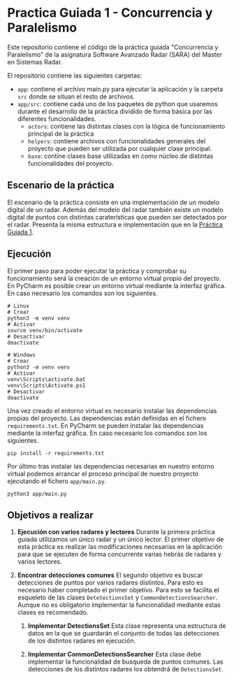 # Practica Guiada 1 - Concurrencia y Paralelismo

Este repositorio contiene el código de la práctica guiada "Concurrencia y
Paralelismo" de la asignatura Software Avanzado Radar (SARA) del Master en
Sistemas Radar.

El repositorio contiene las siguientes carpetas:
- `app`: contiene el archivo main.py para ejecutar la aplicación y la carpeta
  `src` donde se situan el resto de archivos.
- `app/src`: contiene cada uno de los paquetes de python que usaremos durante
  el desarrollo de la práctica dividido de forma básica por las diferentes
  funcionalidades.
    - `actors`: contiene las distintas clases con la lógica de funcionamiento
      principal de la práctica
    - `helpers`: contiene archivos con funcionalidades generales del proyecto
      que pueden ser utilizada por cualquier clase principal.
    - `base`: contine clases base utilizadas en como núcleo de distintas
      funcionalidades del proyecto.

## Escenario de la práctica
El escenario de la práctica consiste en una implementación de un modelo
digital de un radar. Además del modelo del radar también existe un modelo
digital de puntos con distintas caraterísticas que pueden ser detectados por
el radar. Presenta la misma estructura e implementación que en la 
[Práctica Guiada 1](https://github.com/SARA-MSRA-UPM/PG1_concurrencia).

## Ejecución
El primer paso para poder ejecutar la práctica y comprobar su funcionamiento
será la creación de un entorno virtual propio del proyecto. En PyCharm es
posible crear un entorno virtual mediante la interfaz gráfica. En caso
necesario los comandos son los siguientes.
```
# Linux
# Crear
python3 -m venv venv
# Activar
source venv/bin/activate
# Desactivar
deactivate

# Windows
# Crear
python3 -m venv venv
# Activar
venv\Scripts\activate.bat
venv\Scripts\Activate.ps1
# Desactivar
deactivate
```

Una vez creado el entorno virtual es necesario instalar las dependencias
propias del proyecto. Las dependencias están definidas en el fichero
`requirements.txt`. En PyCharm se pueden instalar las dependencias mediante la
interfaz gráfica. En caso necesario los comandos son los siguientes.
```
pip install -r requirements.txt
```

Por último tras instalar las dependencias necesarias en nuestro entorno
virtual podemos arrancar el proceso principal de nuestro proyecto ejecutando
el fichero `app/main.py`.
```
python3 app/main.py
```

## Objetivos a realizar
1. **Ejecución con varios radares y lectores** Durante la primera práctica 
guiada utilizamos un único radar y un único lector. El primer objetivo de esta 
práctica es realizar las modificaciones necesarias en la aplicación para que 
se ejecuten de forma concurrente varias hebrás de radares y varios lectores.

2. **Encontrar detecciones comunes** El segundo objetivo es buscar detecciones 
de puntos por varios radares distintos. Para esto es necesario haber 
completado el primer objetivo. Para esto se facilita el esqueleto de las 
clases `DetetectionsSet` y `CommonDetectionsSearcher`. Aunque no es 
obligatorio implementar la funcionalidad mediante estas clases es recomendado. 

   1. **Implementar DetectionsSet** Esta clase representa una estructura de 
   datos en la que se guardarán el conjunto de todas las detecciones de los 
   distintos radares en ejecución. 

   2. **Implementar CommonDetectionsSearcher** Esta clase debe implementar la 
   funcionalidad de  busqueda de puntos comunes. Las detecciones de los 
   distintos radares los obtendrá de `DetectionsSet`.
